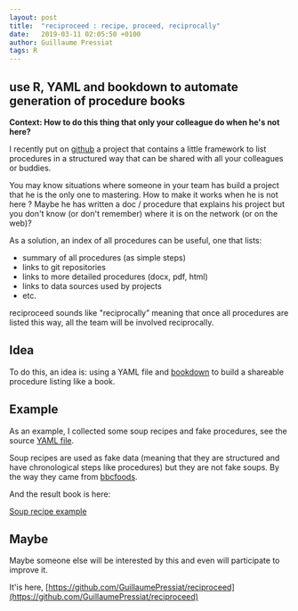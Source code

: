 ```yaml
---
layout: post
title:  "reciproceed : recipe, proceed, reciprocally"
date:   2019-03-11 02:05:50 +0100
author: Guillaume Pressiat
tags: R
---
```




## use R, YAML and bookdown to automate generation of procedure books


<!--more-->

**Context: How to do this thing that only your colleague do when he's not here?**

I recently put on [github](https://github.com/GuillaumePressiat/reciproceed) a project that contains a little framework to list procedures in a structured way that can be shared with all your colleagues or buddies.

You may know situations where someone in your team has build a project that he is the only one to mastering. How to make it works when he is not here ? Maybe he has written a doc / procedure that explains his project but you don't know (or don't remember) where it is on the network (or on the web)? 

As a solution, an index of all procedures can be useful, one that lists:

- summary of all procedures (as simple steps)
- links to git repositories
- links to more detailed procedures (docx, pdf, html)
- links to data sources used by projects
- etc.

reciproceed sounds like "reciprocally” meaning that once all procedures are listed this way, all the team will be involved reciprocally.

## Idea

To do this, an idea is: using a YAML file and [bookdown](https://bookdown.org) to build a shareable procedure listing like a book.

## Example

As an example, I collected some soup recipes and fake procedures, see the source [YAML file](https://github.com/GuillaumePressiat/reciproceed/blob/master/index_procedures.yaml).

Soup recipes are used as fake data (meaning that they are structured and have chronological steps like procedures) but they are not fake soups. By the way they came from [bbcfoods](https://www.bbcgoodfood.com/recipes).

And the result book is here:

[Soup recipe example](https://guillaumepressiat.github.io/reciproceed/)

## Maybe

Maybe someone else will be interested by this and even will participate to improve it.

It'is here, [https://github.com/GuillaumePressiat/reciproceed](https://github.com/GuillaumePressiat/reciproceed)
